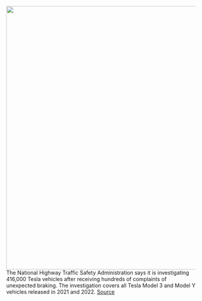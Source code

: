 <img src='https://cdn.vox-cdn.com/thumbor/uZ21AIZew3nKsZ_AkHXLZ9yGvfI=/0x0:2040x1360/1200x800/filters:focal(857x517:1183x843)/cdn.vox-cdn.com/uploads/chorus_image/image/70520855/tesla_model_y_3454.0.jpg' width='700px' /><br/>
The National Highway Traffic Safety Administration says it is investigating 416,000 Tesla vehicles after receiving hundreds of complaints of unexpected braking. The investigation covers all Tesla Model 3 and Model Y vehicles released in 2021 and 2022.
<a href='https://www.theverge.com/2022/2/17/22938944/tesla-phantom-braking-nhtsa-investigation-defect'> Source <a/>